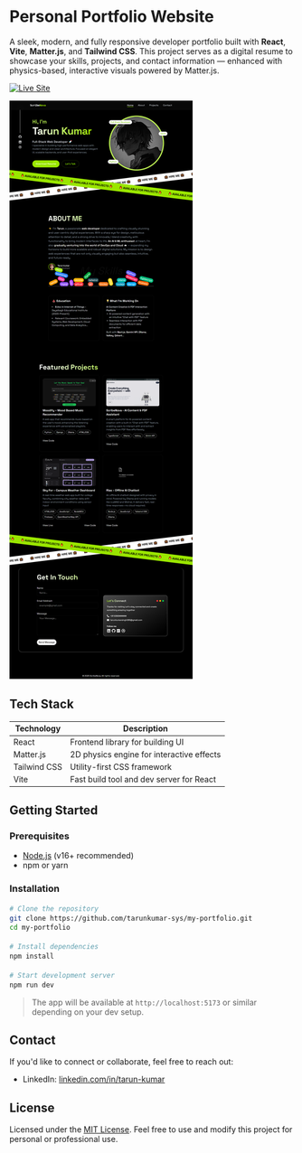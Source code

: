 
# Personal Portfolio Website

A sleek, modern, and fully responsive developer portfolio built with **React**, **Vite**, **Matter.js**, and **Tailwind CSS**. This project serves as a digital resume to showcase your skills, projects, and contact information — enhanced with physics-based, interactive visuals powered by Matter.js.

[![Live Site](https://img.shields.io/badge/LIVE-DEMO-green?style=for-the-badge&logo=vercel)](https://my-portfolio-zeta-ruddy-57.vercel.app/)

![Portfolio Screenshot](src/assets/portfolio-preview.png)


## Tech Stack

| Technology     | Description                                |
|----------------|--------------------------------------------|
| React          | Frontend library for building UI           |
| Matter.js      | 2D physics engine for interactive effects  |
| Tailwind CSS   | Utility-first CSS framework                |
| Vite           | Fast build tool and dev server for React   |



## Getting Started

### Prerequisites

- [Node.js](https://nodejs.org/) (v16+ recommended)  
- npm or yarn

### Installation

```bash
# Clone the repository
git clone https://github.com/tarunkumar-sys/my-portfolio.git
cd my-portfolio

# Install dependencies
npm install

# Start development server
npm run dev
````

> The app will be available at `http://localhost:5173` or similar depending on your dev setup.



## Contact

If you'd like to connect or collaborate, feel free to reach out:

* LinkedIn: [linkedin.com/in/tarun-kumar](https://www.linkedin.com/in/tarun-kumar-295-scary-crimson)



## License

Licensed under the [MIT License](./LICENSE). Feel free to use and modify this project for personal or professional use.
